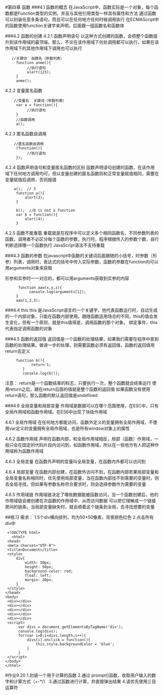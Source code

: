#第四章  函数
###4.1  函数的概念
在JavaScript中，函数实际是一个对象，每个函数都是Function类型的实例，并且与其他引用类型一样具有属性和方法
通过函数可以封装任意多条语句，而且可以在任何地方任何时候调用执行
在ECMAScript中的函数使用function关键字来声明，后面跟一组函数名和函数体

###4.2  函数的创建
4.2.1  函数声明语句
以这种方式创建的函数，会把整个函数提升到该作用域的最顶端，那么，不论在该作用域下何处调用都可以执行，如果在该作用域下的其他作用域下调用也可以执行

       //关键词  函数名（参数列表）
         function anme(){
              //执行语句
              alert(123);
         }
         anme();

4.2.2  变量匿名函数

        //变量名  关键词（参数列表）
         var a = function(){
              //执行语句 
         }
         //函数调用
         a();

4.2.3  匿名函数自调用

        //匿名函数自调用
         (function(){
              //执行语句
         });

4.2.4  函数声明语句和变量匿名函数的区别
函数声明语句创建的函数，在该作用域下任何地方调用均可，但以变量创建的匿名函数则和正常变量赋值相同，需要在变量赋值后调用，否则报错

        a();  // 3
         function a(){
             alert(3);
         }

         b();  //b is not a function
         var b = function(){
             alert(4);
         }

4.2.5  函数不能重载
重载就是在程序中可以定义多个相同函数名，不同参数列表的函数，调用者不必区分每个函数的参数，执行时，程序根据传入的参数个数，自行判断选择哪一个函数执行
JavaScript语法不支持重载

###4.3  函数的参数
在javascript中函数的关键词后面跟随的小括号，时参数（形参）列表，调用时，表达式的括号中传入实际参数，函数的参数在function内可以用arguments对象来获取

形参和实参时一一对应的，都可以用arguments获取到实参的内容

          function aaa(x,y,z){
               console.log(arguments[1]);
         }
         aaa(1,2,3);

###4.4  this
this  是JavaScript语言的一个关键字，他代表函数运行时，自动生成的一个内部对象，只能在函数内部使用。跟随函数适用场合的不同，this的值会发生变化，但有一个原则，就是this值得是，调用函数的那个对象。
绑定事件，this代表指定调用函数的对象

###4.5  函数的返回值
返回值是一个函数的处理结果，如果我们需要在程序中拿到函数的处理结果。做进一步的处理，则需要函数必须有返回值，函数的返回值用return去定义

         function b(){
				return 1;
			}
			console.log(b());

注意：
return是一个函数结束的标志，只要执行一次，整个函数就会结束运行
使用return之后，跟在return后面的值就是整个函数的返回值
如果函数没有使用return语句，那么函数的默认返回值是undefined

###4.6  全局变量和局部变量
作用域是数据可以在哪个范围使用，在ESC中，只有全局作用域和函数作用域。在ES6中出现了块级作用域

4.6.1  全局作用域
在任何地方都能访问，函数外定义的变量拥有全局作用域，不使用var定义的变量拥有全局作用域，也是所有window对象上的属性

4.6.2  函数作用域
声明在函数内部，和全局作用域相反，局部（函数）作用域，一般只会在固定的代码片段内访问到，如函数作用域，所以在一些地方有人把这种作用域称为函数作用域

4.6.3  全局变量
在函数外声明的变量叫全局变量，在函数内外都可以访问到

4.6.4  局部变量
在函数内部创建，在函数外访问不到，在函数内部若果局部变量和全局变量名称相同时，优先使用局部变量，当在函数内部找不到需要的变量时，则去全局寻找，但如果有参数名称符合要求时，则会选择参数作为需要的变量

4.6.5  作用域链
作用域链决定了哪些数据能被函数访问，当一个函数创建后，他的作用域链会被创建在次函数的作用域中，从而访问数据
可以把它理解成一个链接房间的链条，当局部变量缺失时，就会顺着这个链条到全局，去寻找想要的变量

##练习
需求：
1.5个div横向排列，均为50*50像素，背景颜色红色
2.点击所有div中
        
     <!DOCTYPE html>
       <html>
     <head>
     <meta charset="UTF-8">
     <title>Document</title>
     <style>
         div{
             width: 50px;
             height: 50px;
             background-color: red;
             float: left;
             margin: 20px;
         }
     </style>
    </head>
    <body>
     <div></div>
     <div></div>
     <div></div>
     <div></div>
     <div></div>
     <script>
          var divs = document.getElementsByTagName('div');
          console.log(divs);
          for(var i=0;i<divs.length;i++){
              divs[i].onclick = function(){
                  this.style.backgroundColor = 'blue';
              }
          }
     </script>
    </body>
    </html>


#作业9.20
1.封装一个用于计算的函数
2.通过  prompt()函数，收取用户输入的数字和计算方式（+-*/）
3.通过函数进行计算，并直接弹出结果
4.请优先使用三目运算符
